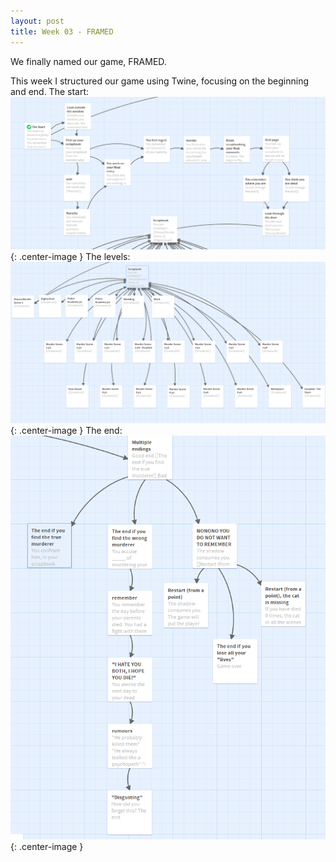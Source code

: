 ```yaml
---
layout: post
title: Week 03 - FRAMED
---
```


We finally named our game, FRAMED.

This week I structured our game using Twine, focusing on the beginning and end.
The start:
![Start](/images/theStart.png){: .center-image }
The levels:
![Levels](/images/theLevels.png){: .center-image }
The end:
![End](/images/theEnd.png){: .center-image }
